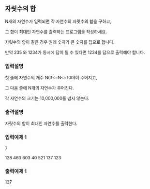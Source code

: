 ## 자릿수의 합

N개의 자연수가 입력되면 각 자연수의 자릿수의 합을 구하고,

그 합이 최대인 자연수를 출력하는 프로그램을 작성하세요.

자릿수의 합이 같은 경우 원래 숫자가 큰 숫자를 답으로 합니다.

만약 235 와 1234가 동시에 답이 될 수 있다면 1234를 답으로 출력해야 합니다.

### 입력설명

첫 줄에 자연수의 개수 N(3<=N<=100)이 주어지고,

그 다음 줄에 N개의 자연수가 주어진다.

각 자연수의 크기는 10,000,000를 넘지 않는다.

### 출력설명

자릿수의 합이 최대인 자연수를 출력한다.

### 입력예제 1

7

128 460 603 40 521 137 123

### 출력예제 1

137
